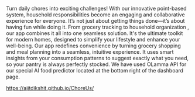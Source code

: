 Turn daily chores into exciting challenges! With our innovative point-based system, household responsibilities become an engaging and collaborative experience for everyone. It’s not just about getting things done—it’s about having fun while doing it.
From grocery tracking to household organization , our app combines it all into one seamless solution. It's the ultimate toolkit for modern homes, designed to simplify your lifestyle and enhance your well-being.
Our app redefines convenience by turning grocery shopping and meal planning into a seamless, intuitive experience. It uses smart insights from your consumption patterns to suggest exactly what you need, so your pantry is always perfectly stocked.
We have used OLamma API for our special AI food predictor located at the bottom right of the dashboard page.

https://ajitdikshit.github.io/ChoreUs/

